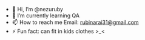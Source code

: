 - 👋 Hi, I’m @nezuruby
- 🌱 I’m currently learning QA 
- 📫 How to reach me Email: rubinarai31@gmail.com  
- ⚡ Fun fact: can fit in kids clothes >_<

<!---
nezuruby/nezuruby is a ✨ special ✨ repository because its `README.md` (this file) appears on your GitHub profile.
You can click the Preview link to take a look at your changes.
--->
